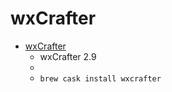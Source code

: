 # wxCrafter
- [wxCrafter](https://wxcrafter.codelite.org/)
  -   wxCrafter 2.9
  - 
  - `brew cask install wxcrafter`
